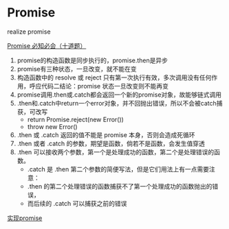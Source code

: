 # Promise
realize promise

[Promise 必知必会（十道题）](https://zhuanlan.zhihu.com/p/30797777)
1. promise的构造函数是同步执行的，promise.then是异步
2. promise有三种状态，一旦改变，就不能在变
3. 构造函数中的 resolve 或 reject 只有第一次执行有效，多次调用没有任何作用，呼应代码二结论：promise 状态一旦改变则不能再变
4. promise调用.then或.catch都会返回一个新的promise对象，故能够链式调用
5. .then和.catch中return一个error对象，并不回抛出错误，所以不会被catch捕获，可改写 
    - return Promise.reject(new Error())
    - throw new Error()
6. .then 或 .catch 返回的值不能是 promise 本身，否则会造成死循环
7. .then 或者 .catch 的参数，期望是函数，倘若不是函数，会发生值穿透
8. .then 可以接收两个参数，第一个是处理成功的函数，第二个是处理错误的函数。
    - .catch 是 .then 第二个参数的简便写法，但是它们用法上有一点需要注意：
    - .then 的第二个处理错误的函数捕获不了第一个处理成功的函数抛出的错误，
    - 而后续的 .catch 可以捕获之前的错误


[实现promise](https://juejin.cn/post/7259647015604863013?searchId=20231120111637040FBFD503DF39CE06F8)
